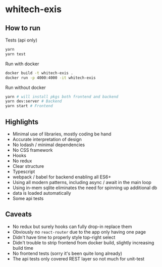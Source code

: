 # whitech-exis

## How to run
Tests (api only)

```sh
yarn
yarn test
```

Run with docker

```sh
docker build -t whitech-exis .
docker run -p 4000:4000 -it whitech-exis
```

Run without docker

```sh
yarn # will install pkgs both frontend and backend
yarn dev:server # Backend
yarn start # Frontend
```

## Highlights
- Minimal use of libraries, mostly coding be hand
- Accurate interpretation of design
- No lodash / minimal dependencies
- No CSS framework
- Hooks
- No redux
- Clear structure
- Typescript
- webpack / babel for backend enabling all ES6+
- Using all modern patterns, including async / await in the main loop
- Using in-mem sqlite eliminates the need for spinning up additional db
- data is loaded automatically
- Some api tests

## Caveats
- No redux but surely hooks can fully drop-in replace them
- Obviously no `react-router` due to the app only having one page
- Didn't have time to properly style top-right select
- Didn't trouble to strip frontend from docker build, slightly increasing build time
- No frontend tests (sorry it's been quite long already)
- The api tests only covered REST layer so not much for unit-test